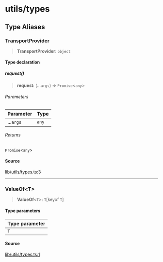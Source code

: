 # utils/types

## Type Aliases

### TransportProvider

> **TransportProvider**: `object`

#### Type declaration

##### request()

> **request**: (...`args`) => `Promise`\<`any`\>

###### Parameters

| Parameter | Type |
| :------ | :------ |
| ...`args` | `any` |

###### Returns

`Promise`\<`any`\>

#### Source

[lib/utils/types.ts:3](https://github.com/PufferFinance/puffer-sdk/blob/5e998cfb58fc3842b80284f4094387b23e0e444f/lib/utils/types.ts#L3)

***

### ValueOf\<T\>

> **ValueOf**\<`T`\>: `T`\[keyof `T`\]

#### Type parameters

| Type parameter |
| :------ |
| `T` |

#### Source

[lib/utils/types.ts:1](https://github.com/PufferFinance/puffer-sdk/blob/5e998cfb58fc3842b80284f4094387b23e0e444f/lib/utils/types.ts#L1)
